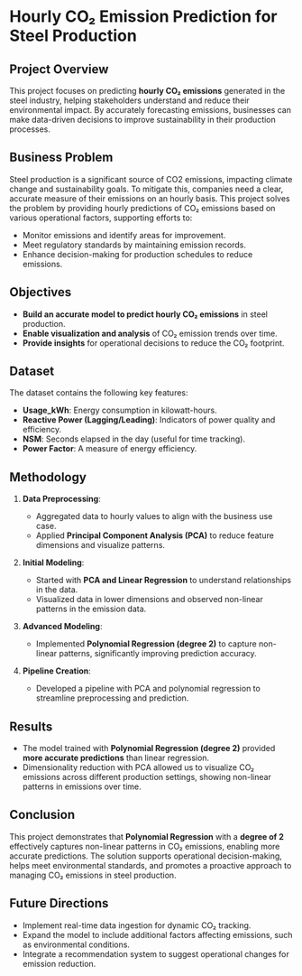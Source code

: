 # Hourly CO₂ Emission Prediction for Steel Production

## Project Overview
This project focuses on predicting **hourly CO₂ emissions** generated in the steel industry, helping stakeholders understand and reduce their environmental impact. By accurately forecasting emissions, businesses can make data-driven decisions to improve sustainability in their production processes.

## Business Problem
Steel production is a significant source of CO2 emissions, impacting climate change and sustainability goals. To mitigate this, companies need a clear, accurate measure of their emissions on an hourly basis. This project solves the problem by providing hourly predictions of CO₂ emissions based on various operational factors, supporting efforts to:

- Monitor emissions and identify areas for improvement.
- Meet regulatory standards by maintaining emission records.
- Enhance decision-making for production schedules to reduce emissions.

## Objectives
- **Build an accurate model to predict hourly CO₂ emissions** in steel production.
- **Enable visualization and analysis** of CO₂ emission trends over time.
- **Provide insights** for operational decisions to reduce the CO₂ footprint.

## Dataset
The dataset contains the following key features:
- **Usage_kWh**: Energy consumption in kilowatt-hours.
- **Reactive Power (Lagging/Leading)**: Indicators of power quality and efficiency.
- **NSM**: Seconds elapsed in the day (useful for time tracking).
- **Power Factor**: A measure of energy efficiency.

## Methodology
1. **Data Preprocessing**:
   - Aggregated data to hourly values to align with the business use case.
   - Applied **Principal Component Analysis (PCA)** to reduce feature dimensions and visualize patterns.

2. **Initial Modeling**:
   - Started with **PCA and Linear Regression** to understand relationships in the data.
   - Visualized data in lower dimensions and observed non-linear patterns in the emission data.

3. **Advanced Modeling**:
   - Implemented **Polynomial Regression (degree 2)** to capture non-linear patterns, significantly improving prediction accuracy.

4. **Pipeline Creation**:
   - Developed a pipeline with PCA and polynomial regression to streamline preprocessing and prediction.

## Results
- The model trained with **Polynomial Regression (degree 2)** provided **more accurate predictions** than linear regression.
- Dimensionality reduction with PCA allowed us to visualize CO₂ emissions across different production settings, showing non-linear patterns in emissions over time.

## Conclusion
This project demonstrates that **Polynomial Regression** with a **degree of 2** effectively captures non-linear patterns in CO₂ emissions, enabling more accurate predictions. The solution supports operational decision-making, helps meet environmental standards, and promotes a proactive approach to managing CO₂ emissions in steel production.

## Future Directions
- Implement real-time data ingestion for dynamic CO₂ tracking.
- Expand the model to include additional factors affecting emissions, such as environmental conditions.
- Integrate a recommendation system to suggest operational changes for emission reduction.
